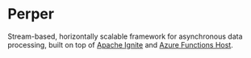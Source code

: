 # Perper

Stream-based, horizontally scalable framework for asynchronous data
processing, built on top of [Apache Ignite](https://ignite.apache.org/)
and [Azure Functions Host](https://github.com/Azure/azure-functions-host).
